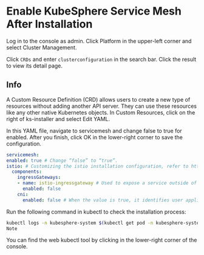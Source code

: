 # Enable KubeSphere Service Mesh After Installation
Log in to the console as admin. Click Platform in the upper-left corner and select Cluster Management.

Click `CRDs` and enter `clusterconfiguration` in the search bar. Click the result to view its detail page.

## Info

A Custom Resource Definition (CRD) allows users to create a new type of resources without adding another API server. They can use these resources like any other native Kubernetes objects.
In Custom Resources, click  on the right of ks-installer and select Edit YAML.

In this YAML file, navigate to servicemesh and change false to true for enabled. After you finish, click OK in the lower-right corner to save the configuration.
``` yaml
servicemesh:
enabled: true # Change “false” to “true”.
istio: # Customizing the istio installation configuration, refer to https://istio.io/latest/docs/setup/additional-setup/customize-installation/
  components:
    ingressGateways:
    - name: istio-ingressgateway # Used to expose a service outside of the service mesh using an Istio Gateway. The value is false by defalut.
      enabled: false
    cni:
      enabled: false # When the value is true, it identifies user application pods with sidecars requiring traffic redirection and sets this up in the Kubernetes pod lifecycle’s network setup phase.
```
Run the following command in kubectl to check the installation process:
```sh
kubectl logs -n kubesphere-system $(kubectl get pod -n kubesphere-system -l 'app in (ks-install, ks-installer)' -o jsonpath='{.items[0].metadata.name}') -f
Note
```
You can find the web kubectl tool by clicking  in the lower-right corner of the console.